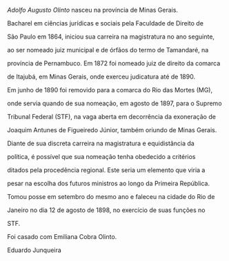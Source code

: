 

*Adolfo Augusto Olinto* nasceu na província de Minas Gerais.



Bacharel em ciências jurídicas e sociais pela Faculdade de Direito de

São Paulo em 1864, iniciou sua carreira na magistratura no ano seguinte,

ao ser nomeado juiz municipal e de órfãos do termo de Tamandaré, na

província de Pernambuco. Em 1872 foi nomeado juiz de direito da comarca

de Itajubá, em Minas Gerais, onde exerceu judicatura até de 1890.



Em junho de 1890 foi removido para a comarca do Rio das Mortes (MG),

onde servia quando de sua nomeação, em agosto de 1897, para o Supremo

Tribunal Federal (STF), na vaga aberta em decorrência da exoneração de

Joaquim Antunes de Figueiredo Júnior, também oriundo de Minas Gerais.

Diante de sua discreta carreira na magistratura e equidistância da

política, é possível que sua nomeação tenha obedecido a critérios

ditados pela procedência regional. Este seria um elemento que viria a

pesar na escolha dos futuros ministros ao longo da Primeira República.

Tomou posse em setembro do mesmo ano e faleceu na cidade do Rio de

Janeiro no dia 12 de agosto de 1898, no exercício de suas funções no

STF.



Foi casado com Emiliana Cobra Olinto.



Eduardo Junqueira




